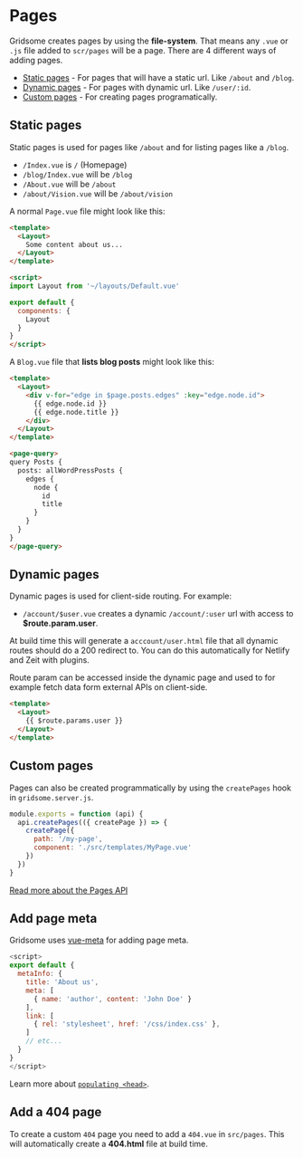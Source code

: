 # Pages
Gridsome creates pages by using the **file-system**. That means any `.vue` or `.js` file added to `scr/pages` will be a page. There are 4 different ways of adding pages.

- [Static pages](#static-pages) - For pages that will have a static url. Like `/about` and `/blog`.
- [Dynamic pages](#dynamic-pages) - For pages with dynamic url. Like `/user/:id`.
- [Custom pages](#custom-pages) - For creating pages programatically.

## Static pages
Static pages is used for pages like `/about` and for listing pages like a `/blog`.

- `/Index.vue` is `/` (Homepage)
- `/blog/Index.vue` will be `/blog`
- `/About.vue` will be `/about`
- `/about/Vision.vue` will be `/about/vision`

A normal `Page.vue` file might look like this:

```html
<template>
  <Layout>
    Some content about us...
  </Layout>
</template>

<script>
import Layout from '~/layouts/Default.vue'

export default {
  components: {
    Layout
  }
}
</script>
```

A `Blog.vue` file that **lists blog posts** might look like this:

```html
<template>
  <Layout>
    <div v-for="edge in $page.posts.edges" :key="edge.node.id">
      {{ edge.node.id }}
      {{ edge.node.title }}
    </div>    
  </Layout>
</template>

<page-query>
query Posts {
  posts: allWordPressPosts {
    edges {
      node { 
        id
        title
      }
    }
  }
}
</page-query>
```

## Dynamic pages
Dynamic pages is used for client-side routing. For example:

- `/account/$user.vue` creates a dynamic `/account/:user` url with access to **$route.param.user**.

At build time this will generate a `acccount/user.html` file that all dynamic routes should do a 200 redirect to. You can do this automatically for Netlify and Zeit with plugins.

Route param can be accessed inside the dynamic page and used to for example fetch data form external APIs on client-side.
```html
<template>
  <Layout>
    {{ $route.params.user }}
  </Layout>
</template>

```

## Custom pages

Pages can also be created programmatically by using the `createPages` hook in `gridsome.server.js`.

```js
module.exports = function (api) {
  api.createPages(({ createPage }) => {
    createPage({
      path: '/my-page',
      component: './src/templates/MyPage.vue'
    })
  })
}
```
[Read more about the Pages API](/docs/pages-api)


## Add page meta
Gridsome uses [vue-meta](https://github.com/nuxt/vue-meta) for adding page meta.

```js
<script>
export default {
  metaInfo: {
    title: 'About us',
    meta: [
      { name: 'author', content: 'John Doe' }
    ],
    link: [
      { rel: 'stylesheet', href: '/css/index.css' },
    ]
    // etc...
  }
}
</script>
```

Learn more about [`populating <head>`](/docs/head).


## Add a 404 page
To create a custom `404` page you need to add a `404.vue` in `src/pages`. This will automatically create a **404.html** file at build time.